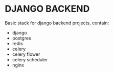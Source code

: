 DJANGO BACKEND
==============


Basic stack for django backend projects, contain:
  - django
  - postgres
  - redis
  - celery
  - celery flower
  - celery scheduler
  - nginx

